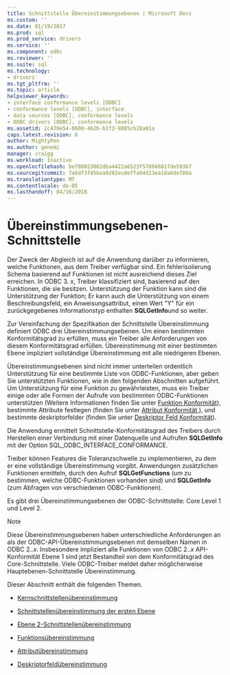 ```yaml
---
title: Schnittstelle Übereinstimmungsebenen | Microsoft Docs
ms.custom: ''
ms.date: 01/19/2017
ms.prod: sql
ms.prod_service: drivers
ms.service: ''
ms.component: odbc
ms.reviewer: ''
ms.suite: sql
ms.technology:
- drivers
ms.tgt_pltfrm: ''
ms.topic: article
helpviewer_keywords:
- interface conformance levels [ODBC]
- conformance levels [ODBC], interface
- data sources [ODBC], conformance levels
- ODBC drivers [ODBC], conformance levels
ms.assetid: 2c470e54-0600-4b2b-b1f3-9885cb28a01a
caps.latest.revision: 6
author: MightyPen
ms.author: genemi
manager: craigg
ms.workload: Inactive
ms.openlocfilehash: be780023002dba4422a6523f57866661fde593b7
ms.sourcegitcommit: 7a6df3fd5bea9282ecdeffa94d13ea1da6def80a
ms.translationtype: MT
ms.contentlocale: de-DE
ms.lasthandoff: 04/16/2018
---
```

# <a name="interface-conformance-levels"></a>Übereinstimmungsebenen-Schnittstelle
Der Zweck der Abgleich ist auf die Anwendung darüber zu informieren, welche Funktionen, aus dem Treiber verfügbar sind. Ein fehlerisolierung Schema basierend auf Funktionen ist nicht ausreichend dieses Ziel erreichen. In ODBC 3. *x*, Treiber klassifiziert sind, basierend auf den Funktionen, die sie besitzen. Unterstützung der Funktion kann sind die Unterstützung der Funktion; Er kann auch die Unterstützung von einem Beschreibungsfeld, ein Anweisungsattribut, einen Wert "Y" für ein zurückgegebenes Informationstyp enthalten **SQLGetInfo**und so weiter.  
  
 Zur Vereinfachung der Spezifikation der Schnittstelle Übereinstimmung definiert ODBC drei Übereinstimmungsebenen. Um einen bestimmten Konformitätsgrad zu erfüllen, muss ein Treiber alle Anforderungen von diesem Konformitätsgrad erfüllen. Übereinstimmung mit einer bestimmten Ebene impliziert vollständige Übereinstimmung mit alle niedrigeren Ebenen.  
  
 Übereinstimmungsebenen sind nicht immer unterteilen ordentlich Unterstützung für eine bestimmte Liste von ODBC-Funktionen, aber geben Sie unterstützten Funktionen, wie in den folgenden Abschnitten aufgeführt. Um Unterstützung für eine Funktion zu gewährleisten, muss ein Treiber einige oder alle Formen der Aufrufe von bestimmten ODBC-Funktionen unterstützen (Weitere Informationen finden Sie unter [Funktion Konformität](../../../odbc/reference/develop-app/function-conformance.md)), bestimmte Attribute festlegen (finden Sie unter [Attribut Konformität ](../../../odbc/reference/develop-app/attribute-conformance.md)), und bestimmte deskriptorfelder (finden Sie unter [Deskriptor Feld Konformität](../../../odbc/reference/develop-app/descriptor-field-conformance.md)).  
  
 Die Anwendung ermittelt Schnittstelle-Konformitätsgrad des Treibers durch Herstellen einer Verbindung mit einer Datenquelle und Aufrufen **SQLGetInfo** mit der Option SQL_ODBC_INTERFACE_CONFORMANCE.  
  
 Treiber können Features die Toleranzschwelle zu implementieren, zu dem er eine vollständige Übereinstimmung vorgibt. Anwendungen zusätzlichen Funktionen ermitteln, durch den Aufruf **SQLGetFunctions** (um zu bestimmen, welche ODBC-Funktionen vorhanden sind) und **SQLGetInfo** (zum Abfragen von verschiedenen ODBC-Funktionen).  
  
 Es gibt drei Übereinstimmungsebenen der ODBC-Schnittstelle: Core Level 1 und Level 2.  
  
> [!NOTE]  
>  Diese Übereinstimmungsebenen haben unterschiedliche Anforderungen an als der ODBC-API-Übereinstimmungsebenen mit demselben Namen in ODBC 2.*.x*. Insbesondere impliziert alle Funktionen von ODBC 2.*.x* API-Konformität Ebene 1 sind jetzt Bestandteil von dem Konformitätsgrad des Core-Schnittstelle. Viele ODBC-Treiber meldet daher möglicherweise Hauptebenen-Schnittstelle Übereinstimmung.  
  
 Dieser Abschnitt enthält die folgenden Themen.  
  
-   [Kernschnittstellenübereinstimmung](../../../odbc/reference/develop-app/core-interface-conformance.md)  
  
-   [Schnittstellenübereinstimmung der ersten Ebene](../../../odbc/reference/develop-app/level-1-interface-conformance.md)  
  
-   [Ebene 2-Schnittstellenübereinstimmung](../../../odbc/reference/develop-app/level-2-interface-conformance.md)  
  
-   [Funktionsübereinstimmung](../../../odbc/reference/develop-app/function-conformance.md)  
  
-   [Attributübereinstimmung](../../../odbc/reference/develop-app/attribute-conformance.md)  
  
-   [Deskriptorfeldübereinstimmung](../../../odbc/reference/develop-app/descriptor-field-conformance.md)
